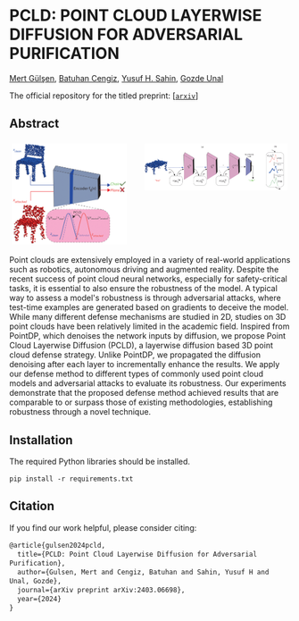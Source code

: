 # PCLD: POINT CLOUD LAYERWISE DIFFUSION FOR ADVERSARIAL PURIFICATION

[Mert Gülşen](https://github.com/qwertymert), [Batuhan Cengiz](https://batuceng.github.io/), [Yusuf H. Sahin](https://scholar.google.com.tr/citations?user=62rdgoYAAAAJ&hl), [Gozde Unal](https://gozde-unal.github.io/) <br />

The official repository for the titled preprint: [[`arxiv`](https://arxiv.org/pdf/2403.06698)]

## Abstract

<style>
    .row {
        display: flex;
    }
    
    .column {
        padding: 5px;
    }
</style>

<div class="row">
  <div class="column">
    <img src="assets/pcld-mainfig1.png" alt="fig1" style="width: 90%; height: auto; display: block;">
  </div>
  <div class="column">
    <img src="assets/pcld-mainfig2.png" alt="fig2"  style="width: 100%; height: auto; display: block;">
  </div>
</div>

Point clouds are extensively employed in a variety of real-world applications such as robotics, autonomous driving and augmented reality. Despite the recent success of point cloud neural networks, especially for safety-critical tasks, it is essential to also ensure the robustness of the model. A typical way to assess a model's robustness is through adversarial attacks, where test-time examples are generated based on gradients to deceive the model. While many different defense mechanisms are studied in 2D, studies on 3D point clouds have been relatively limited in the academic field. Inspired from PointDP, which denoises the network inputs by diffusion, we propose Point Cloud Layerwise Diffusion (PCLD), a layerwise diffusion based 3D point cloud defense strategy. Unlike PointDP, we propagated the diffusion denoising after each layer to incrementally enhance the results. We apply our defense method to different types of commonly used point cloud models and adversarial attacks to evaluate its robustness. Our experiments demonstrate that the proposed defense method achieved results that are comparable to or surpass those of existing methodologies, establishing robustness through a novel technique. 

## Installation
The required Python libraries should be installed.

```
pip install -r requirements.txt
```

## Citation
If you find our work helpful, please consider citing:

```
@article{gulsen2024pcld,
  title={PCLD: Point Cloud Layerwise Diffusion for Adversarial Purification},
  author={Gulsen, Mert and Cengiz, Batuhan and Sahin, Yusuf H and Unal, Gozde},
  journal={arXiv preprint arXiv:2403.06698},
  year={2024}
}
```